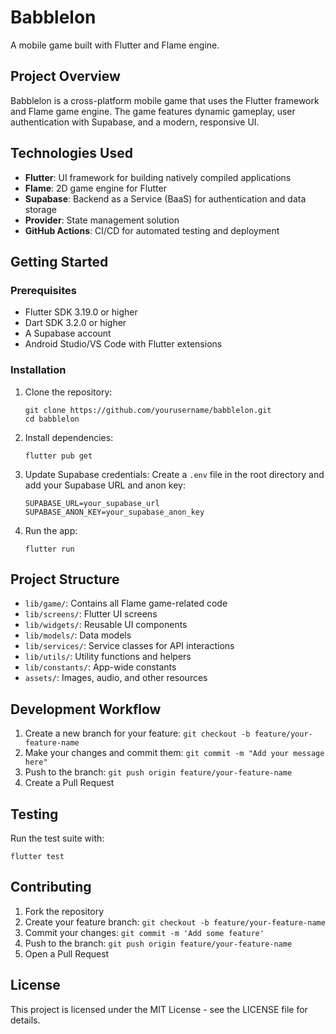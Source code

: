 # Babblelon

A mobile game built with Flutter and Flame engine.

## Project Overview

Babblelon is a cross-platform mobile game that uses the Flutter framework and Flame game engine. The game features dynamic gameplay, user authentication with Supabase, and a modern, responsive UI.

## Technologies Used

- **Flutter**: UI framework for building natively compiled applications
- **Flame**: 2D game engine for Flutter
- **Supabase**: Backend as a Service (BaaS) for authentication and data storage
- **Provider**: State management solution
- **GitHub Actions**: CI/CD for automated testing and deployment

## Getting Started

### Prerequisites

- Flutter SDK 3.19.0 or higher
- Dart SDK 3.2.0 or higher
- A Supabase account
- Android Studio/VS Code with Flutter extensions

### Installation

1. Clone the repository:
   ```
   git clone https://github.com/yourusername/babblelon.git
   cd babblelon
   ```

2. Install dependencies:
   ```
   flutter pub get
   ```

3. Update Supabase credentials:
   Create a `.env` file in the root directory and add your Supabase URL and anon key:
   ```
   SUPABASE_URL=your_supabase_url
   SUPABASE_ANON_KEY=your_supabase_anon_key
   ```

4. Run the app:
   ```
   flutter run
   ```

## Project Structure

- `lib/game/`: Contains all Flame game-related code
- `lib/screens/`: Flutter UI screens
- `lib/widgets/`: Reusable UI components
- `lib/models/`: Data models
- `lib/services/`: Service classes for API interactions
- `lib/utils/`: Utility functions and helpers
- `lib/constants/`: App-wide constants
- `assets/`: Images, audio, and other resources

## Development Workflow

1. Create a new branch for your feature: `git checkout -b feature/your-feature-name`
2. Make your changes and commit them: `git commit -m "Add your message here"`
3. Push to the branch: `git push origin feature/your-feature-name`
4. Create a Pull Request

## Testing

Run the test suite with:
```
flutter test
```

## Contributing

1. Fork the repository
2. Create your feature branch: `git checkout -b feature/your-feature-name`
3. Commit your changes: `git commit -m 'Add some feature'`
4. Push to the branch: `git push origin feature/your-feature-name`
5. Open a Pull Request

## License

This project is licensed under the MIT License - see the LICENSE file for details. 